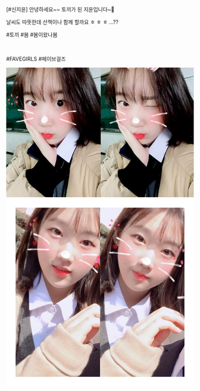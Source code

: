 \[#신지윤] 안녕하세요~~ 토끼가 된 지윤입니다~🐰

날씨도 따뜻한데 산책이나 함께 할까요 ㅎ ㅎ ㅎ ...??

#토끼 #봄 #봄이왔나봄

<br>

#FAVEGIRLS #페이브걸즈

![](../Images/twitter_180329_0.jpg)
![](../Images/twitter_180329_1.jpg)